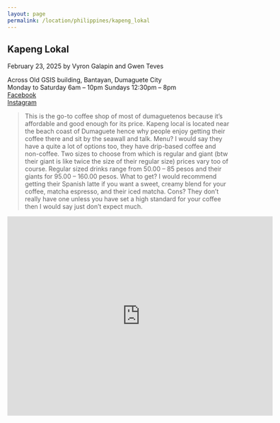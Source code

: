 ```yaml
---
layout: page
permalink: /location/philippines/kapeng_lokal
---
```


<div id="Location" style="display:none;" class="Philippines"></div>
<div class="container">     
      <article class="blog-post">
        <h2 class="display-5 link-body-emphasis mb-1">Kapeng Lokal</h2>
        <p class="blog-post-meta">
          February 23, 2025 by <!-- <a href="#"> --> Vyron Galapin and Gwen Teves <!--</a>-->
          <div class="business-info">
            <div class="info-item">
                <i class="fas fa-map-marker-alt"></i>
                <span>Across Old GSIS building, Bantayan, Dumaguete City </span>
            </div>
            <div class="info-item">
                <i class="far fa-clock"></i>
                <span>Monday to Saturday 6am – 10pm Sundays 12:30pm – 8pm</span>
            </div>
            <div class="info-item">
                <i class="fab fa-facebook"></i>
                <a href="https://www.facebook.com/share/1Dqzaq2s3s/?mibextid=wwXIfr" target="_blank">Facebook</a>
            </div>
            <div class="info-item">
                <i class="fab fa-instagram"></i>
                <a href="https://www.instagram.com/kapenglokaldgt?igsh=djViZXcwYTBucmo3" target="_blank">Instagram</a>
            </div>
          </div>
        </p>
        <blockquote class="blockquote">
          <p>This is the go-to coffee shop of most of dumaguetenos because it’s affordable and good enough for its price. Kapeng local is located near the beach coast of Dumaguete hence why people enjoy getting their coffee there and sit by the seawall and talk. Menu? I would say they have a quite a lot of options too, they have drip-based coffee and non-coffee. Two sizes to choose from which is regular and giant (btw their giant is like twice the size of their regular size) prices vary too of course. Regular sized drinks range from 50.00 – 85 pesos and their giants for 95.00 – 160.00 pesos. What to get? I would recommend getting their Spanish latte if you want a sweet, creamy blend for your coffee, matcha espresso, and their iced matcha. Cons? They don’t really have one unless you have set a high standard for your coffee then I would say just don’t expect much.</p>
        </blockquote>
        <div>
          <a href="https://maps.app.goo.gl/wPVrUbwKyfCNaYR28" target="_blank">
            <div id="map-tile">
             <iframe src="https://www.google.com/maps/embed?pb=!1m18!1m12!1m3!1d7874.110787673721!2d123.3098537!3d9.328359599999999!2m3!1f0!2f0!3f0!3m2!1i1024!2i768!4f13.1!3m3!1m2!1s0x33ab6f6b71cb06e9%3A0xbffa3a21edd25020!2sKapeng%20Lokal%20Dgt!5e0!3m2!1sen!2sph!4v1742200811569!5m2!1sen!2sph" width="600" height="450" style="border:0;" allowfullscreen="" loading="lazy" referrerpolicy="no-referrer-when-downgrade"></iframe>
            </div>
            </a>
        </div>
  </article>
</div>
